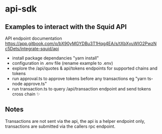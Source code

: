 # api-sdk

## Examples to interact with the Squid API

API endpoint documentation
https://app.gitbook.com/o/bX90yMGYDBu3T1Hqg4EA/s/tXbXyuWIO2PwzNc5Dets/integrate-squid/api

- install package dependancies "yarn install"
- configuration in .env file (rename example to .env)
- explore the /api/quotes & api/tokens endpoints for supported chains and tokens
- run approval.ts to approve tokens before any transactions eg "yarn ts-node approve.ts"
- run transaction.ts to query /api/transaction endpoint and send tokens cross chain ✨

## Notes

Transactions are not sent via the api, the api is a helper endpoint only, transactions are submitted via the callers rpc endpoint.
